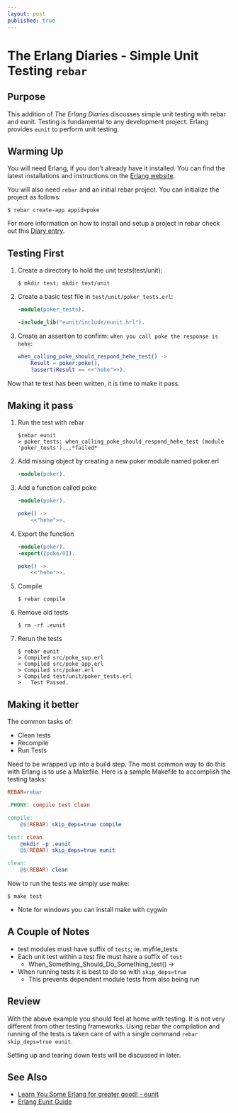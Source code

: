 ```yaml
---
layout: post
published: true
---
```

# The Erlang Diaries - Simple Unit Testing `rebar`

## Purpose

This addition of *The Erlang Diaries* discusses simple unit testing with rebar and eunit.  Testing is fundamental to any development project.  Erlang provides `eunit` to perform unit testing.  

## Warming Up

You will need Erlang, if you don't already have it installed.  You can find the latest installations and instructions on the [Erlang website](http://www.erlang.org/download.html).

You will also need `rebar` and an initial rebar project.  You can initialize the project as follows:

```
$ rebar create-app appid=poke
```

For more information on how to install and setup a project in rebar check out this [Diary entry](http://tjchaplin.github.io/2015/03/05/The-Erlang-Diaries---Installing-rebar.html).

## Testing First

1. Create a directory to hold the unit tests(test/unit):
	
	```
	$ mkdir test; mkdir test/unit
	```
2. Create a basic test file in `test/unit/poker_tests.erl`:

	```erl
	-module(poker_tests).
	
	-include_lib("eunit/include/eunit.hrl").
	```
3. Create an assertion to confirm: `when you call poke the response is hehe`:
	
	```erl
	when_calling_poke_should_respond_hehe_test() ->
		Result = poker:poke(),
		?assert(Result == <<"hehe">>).
	```

Now that te test has been written, it is time to make it pass.

## Making it pass

1. Run the test with rebar

	```
	$rebar eunit
	> poker_tests: when_calling_poke_should_respond_hehe_test (module 'poker_tests')...*failed*
	```
2. Add missing object by creating a new poker module named poker.erl

	```erl
	-module(poker).
	```
3. Add a function called poke

	```erl
	-module(poker).
	
	poke() ->
		<<"hehe">>.
	```
4. Export the function

	```erl
	-module(poker).
	-export([poke/0]).
	
	poke() ->
		<<"hehe">>.
	```
5. Compile 
	
	```
	$ rebar compile
	```
6. Remove old tests

	```
	$ rm -rf .eunit
	```
7. Rerun the tests

	```
	$ rebar eunit
	> Compiled src/poke_sup.erl
	> Compiled src/poke_app.erl
	> Compiled src/poker.erl
	> Compiled test/unit/poker_tests.erl
	>	Test Passed.
	```
## Making it better

The common tasks of:
* Clean tests
* Recompile
* Run Tests

Need to be wrapped up into a build step.  The most common way to do 
this with Erlang is to use a Makefile.  Here is a sample Makefile to accomplish the testing tasks:

```makefile
REBAR=rebar

.PHONY: compile test clean

compile:
	@$(REBAR) skip_deps=true compile

test: clean
	@mkdir -p .eunit
	@$(REBAR) skip_deps=true eunit

clean:
	@$(REBAR) clean
``` 

Now to run the tests we simply use make:

```
$ make test
```

* Note for windows you can install make with cygwin

## A Couple of Notes
* test modules must have suffix of `tests`; ie. myfile_tests
* Each unit test within a test file must have a suffix of `test`
	* When_Something_Should_Do_Something_test() -> 
* When running tests it is best to do so with `skip_deps=true`
	* This prevents dependent module tests from also being run

## Review

With the above example you should feel at home with testing.  It is not very different from other testing frameworks.  Using rebar the compilation and running of the tests is taken care of with a single command `rebar skip_deps=true eunit`.

Setting up and tearing down tests will be discussed in later.

## See Also

* [Learn You Some Erlang for greater good! - eunit](http://learnyousomeerlang.com/eunit)
* [Erlang Eunit Guide](http://www.erlang.org/doc/apps/eunit/chapter.html)
